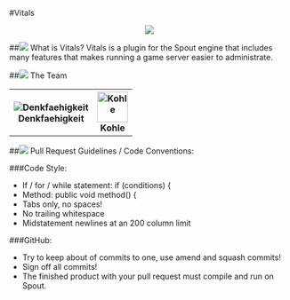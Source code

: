 #Vitals
<center>
<img src="https://dl.dropbox.com/u/35876967/VolumetricPixels/logo.png">
</center>


##<img src="https://dl.dropbox.com/u/35876967/VolumetricPixels/smallsquare.png"> What is Vitals?
Vitals is a plugin for the Spout engine that includes many features that makes running a game server easier to administrate. 

##<img src="https://dl.dropbox.com/u/35876967/VolumetricPixels/smallsquare.png"> The Team
<table>
	<tr>
		<th><img src="https://en.gravatar.com/userimage/29837749/a5bf1842093967471dc0bf067f1c724d.png?size=55" alt="Denkfaehigkeit" title="DrAgonmoray"/><br/>Denkfaehigkeit</th>
		<th><img src="https://dl.dropbox.com/u/35876967/fancykohlewhitebg.png" width="55" height="55" alt="Kohle" title="Kohle"/><br/>Kohle</th>
	</tr>
</table>

##<img src="https://dl.dropbox.com/u/35876967/VolumetricPixels/smallsquare.png"> Pull Request Guidelines / Code Conventions:

###Code Style:

* If / for / while statement: if (conditions) {
* Method: public void method() {
* Tabs only, no spaces!
* No trailing whitespace
* Midstatement newlines at an 200 column limit

###GitHub:

* Try to keep about of commits to one, use amend and squash commits!
* Sign off all commits!
* The finished product with your pull request must compile and run on Spout.